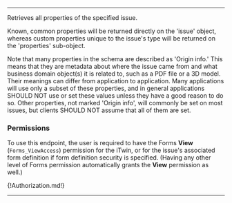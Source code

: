 ---

Retrieves all properties of the specified issue.

Known, common properties will be returned directly on the 'issue' object, whereas custom properties unique to the issue's type will be returned on the 'properties' sub-object.

Note that many properties in the schema are described as 'Origin info.' This means that they are metadata about where the issue came from and what business domain object(s) it is related to, such as a PDF file or a 3D model. Their meanings can differ from application to application. Many applications will use only a subset of these properties, and in general applications SHOULD NOT use or set these values unless they have a good reason to do so. Other properties, not marked 'Origin info', will commonly be set on most issues, but clients SHOULD NOT assume that all of them are set.

### Permissions

To use this endpoint, the user is required to have the Forms **View** (`Forms_ViewAccess`) permission for the iTwin, or for the issue's associated form definition if form definition security is specified. (Having any other level of Forms permission automatically grants the **View** permission as well.)

{!Authorization.md!}

---